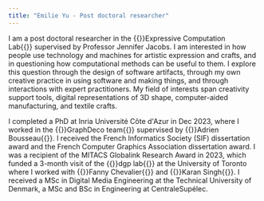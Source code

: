 ```yaml
---
title: "Emilie Yu - Post doctoral researcher"
---
```


I am a post doctoral researcher in the {{<link url="https://ecl.mat.ucsb.edu/">}}Expressive Computation Lab{{</link>}}&nbsp;supervised by Professor Jennifer Jacobs. I am interested in how people use technology and machines for artistic expression and crafts, and in questioning how computational methods can be useful to them. I explore this question through the design of software artifacts, through my own creative practice in using software and making things, and through interactions with expert practitioners.
My field of interests span creativity support tools, digital representations of 3D shape, computer-aided manufacturing, and textile crafts.

<!-- such as a desktop 2D frame-by-frame animation tool that uses 3D computer vision to align animated doodles with a video, or a VR painting application that adapts the well-known concepts of digital 2D layers to the 3D space. -->

I completed a PhD at Inria Université Côte d'Azur in Dec 2023, where I worked in the {{<link url="https://team.inria.fr/graphdeco/">}}GraphDeco team{{</link>}} supervised by {{<link url="http://www-sop.inria.fr/members/Adrien.Bousseau/">}}Adrien Bousseau{{</link>}}. I received the French Informatics Society (SIF) dissertation award and the French Computer Graphics Association dissertation award. I was a recipient of the MITACS Globalink Research Award in 2023, which funded a 3-month visit of the {{<link url="https://www.dgp.toronto.edu/">}}dgp lab{{</link>}} at the University of Toronto where I worked with {{<link url="https://www.cs.toronto.edu/~fanny/">}}Fanny Chevalier{{</link>}} and {{<link url="https://www.dgp.toronto.edu/~karan/">}}Karan Singh{{</link>}}.
I received a MSc in Digital Media Engineering at the Technical University of Denmark, a MSc and BSc in Engineering at CentraleSupélec.